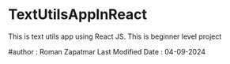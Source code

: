 # TextUtilsAppInReact
This is text utils app using React JS. This is beginner level project


#author : Roman Zapatmar
Last Modified Date : 04-09-2024
